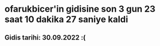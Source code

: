# ofarukbicer'in gidisine son 3 gun 23 saat 10 dakika 27 saniye kaldi

## Gidis tarihi: 30.09.2022 :(